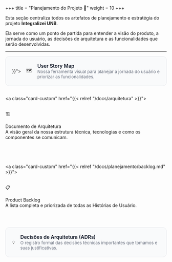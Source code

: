 +++
title = "Planejamento do Projeto 🎯"
weight = 10 
+++

<style>
  .card-container-custom {
    display: grid;
    gap: 1rem; /* Espaço entre os cards */
  }
  .card-custom {
    display: flex; /* Alinha ícone e texto */
    align-items: center; /* Centraliza verticalmente */
    gap: 1rem; /* Espaço entre ícone e texto */
    padding: 1.25rem;
    border: 1px solid #e5e7eb; /* Borda cinza claro */
    border-radius: 0.75rem; /* Bordas arredondadas */
    background-color: #f9fafb; /* Fundo cinza bem claro */
    color: inherit;
    text-decoration: none;
    transition: all 0.2s ease-in-out;
  }
  .card-custom:hover {
    border-color: #3b82f6; /* Borda azul ao passar o mouse */
    box-shadow: 0 4px 6px -1px rgb(0 0 0 / 0.1), 0 2px 4px -2px rgb(0 0 0 / 0.1);
    transform: translateY(-2px); /* Efeito de elevação */
  }
  .card-custom .icon {
    flex-shrink: 0; /* Impede que o ícone seja esmagado */
  }
  .card-custom .text-content .title {
    font-weight: 600;
    font-size: 1.1em;
    color: #111827; /* Cor do título */
  }
  .card-custom .text-content .description {
    font-size: 0.95em;
    color: #6b7280; /* Cor da descrição */
  }
</style>


Esta seção centraliza todos os artefatos de planejamento e estratégia do projeto **Integralizei UNB**. 

Ela serve como um ponto de partida para entender a visão do produto, a jornada do usuário, as decisões de arquitetura e as funcionalidades que serão desenvolvidas.

---

<div class="card-container-custom">
  <a class="card-custom" href="{{< relref "/docs/story-map" >}}">
    <div class="icon">🗺️</div>
    <div class="text-content">
      <div class="title">User Story Map</div>
      <div class="description">Nossa ferramenta visual para planejar a jornada do usuário e priorizar as funcionalidades.</div>
    </div>
  </a>

  <a class="card-custom" href="{{< relref "/docs/arquitetura" >}}">
    <div class="icon">🏗️</div>
    <div class="text-content">
      <div class="title">Documento de Arquitetura</div>
      <div class="description">A visão geral da nossa estrutura técnica, tecnologias e como os componentes se comunicam.</div>
    </div>
  </a>
  
 <a class="card-custom" href="{{< relref "/docs/planejamento/backlog.md" >}}">
    <div class="icon">📋</div>
    <div class="text-content">
      <div class="title">Product Backlog</div>
      <div class="description">A lista completa e priorizada de todas as Histórias de Usuário.</div>
    </div>
  </a>

  <a class="card-custom" href="#">
    <div class="icon">💡</div>
    <div class="text-content">
      <div class="title">Decisões de Arquitetura (ADRs)</div>
      <div class="description">O registro formal das decisões técnicas importantes que tomamos e suas justificativas.</div>
    </div>
  </a>
</div>